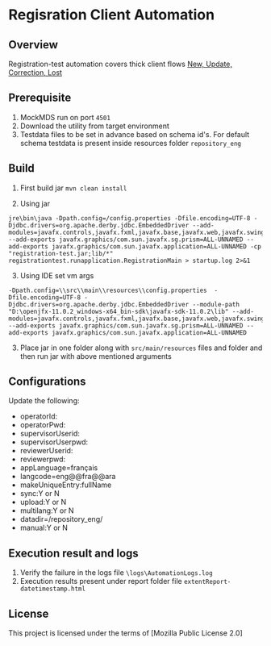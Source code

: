 # Regisration Client Automation

## Overview
Registration-test automation covers thick client flows [New, Update, Correction, Lost](https://github.com/mosip/registration/tree/1.2.0-rc2#registration-flows)

## Prerequisite
1. MockMDS run on port `4501`
2. Download the utility from target environment
2. Testdata files to be set in advance based on schema id's. For default schema testdata is present inside resources folder `repository_eng`

## Build
1. First build jar `mvn clean install`

2. Using jar
```
jre\bin\java -Dpath.config=/config.properties -Dfile.encoding=UTF-8 -Djdbc.drivers=org.apache.derby.jdbc.EmbeddedDriver --add-modules=javafx.controls,javafx.fxml,javafx.base,javafx.web,javafx.swing,javafx.graphics --add-exports javafx.graphics/com.sun.javafx.sg.prism=ALL-UNNAMED --add-exports javafx.graphics/com.sun.javafx.application=ALL-UNNAMED -cp "registration-test.jar;lib/*" registrationtest.runapplication.RegistrationMain > startup.log 2>&1
```
3. Using IDE set vm args
```
-Dpath.config=\\src\\main\\resources\\config.properties  -Dfile.encoding=UTF-8 -Djdbc.drivers=org.apache.derby.jdbc.EmbeddedDriver --module-path "D:\openjfx-11.0.2_windows-x64_bin-sdk\javafx-sdk-11.0.2\lib" --add-modules=javafx.controls,javafx.fxml,javafx.base,javafx.web,javafx.swing,javafx.graphics --add-exports javafx.graphics/com.sun.javafx.sg.prism=ALL-UNNAMED --add-exports javafx.graphics/com.sun.javafx.application=ALL-UNNAMED
```
3. Place jar in one folder along with `src/main/resources` files and folder and then run jar with above mentioned arguments

## Configurations
Update the following:

* operatorId:
* operatorPwd:
* supervisorUserid:
* supervisorUserpwd:
* reviewerUserid:
* reviewerpwd:
* appLanguage=français
* langcode=eng@@fra@@ara
* makeUniqueEntry:fullName
* sync:Y or N
* upload:Y or N
* multilang:Y or N
* datadir=/repository_eng/
* manual:Y or N

## Execution result and logs
1. Verify the failure in the logs file `\logs\AutomationLogs.log`
1. Execution results present under report folder file `extentReport-datetimestamp.html`

## License
This project is licensed under the terms of [Mozilla Public License 2.0]

